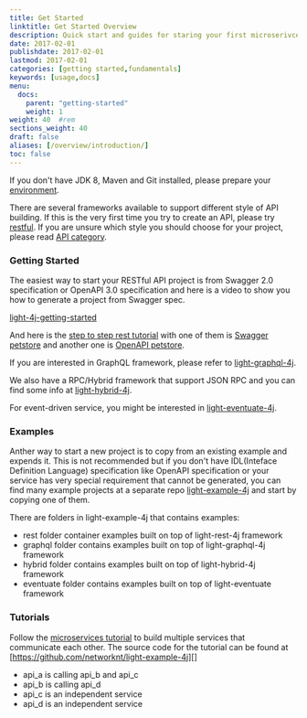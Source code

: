 ```yaml
---
title: Get Started
linktitle: Get Started Overview
description: Quick start and guides for staring your first microserivce on your preferred operating system.
date: 2017-02-01
publishdate: 2017-02-01
lastmod: 2017-02-01
categories: [getting started,fundamentals]
keywords: [usage,docs]
menu:
  docs:
    parent: "getting-started"
    weight: 1
weight: 40	#rem
sections_weight: 40
draft: false
aliases: [/overview/introduction/]
toc: false
---
```


If you don't have JDK 8, Maven and Git installed, please prepare your [environment][]. 

There are several frameworks available to support different style of API building. If this
is the very first time you try to create an API, please try [restful][]. If you are unsure
which style you should choose for your project, please read [API category][].

### Getting Started

The easiest way to start your RESTful API project is from Swagger 2.0 specification or OpenAPI 
3.0 specification and here is a video to show you how to generate a project from Swagger spec.

[light-4j-getting-started](https://youtu.be/xSJhF1LcE0Q)


And here is the [step to step rest tutorial][] with one of them is [Swagger petstore][] and
another one is [OpenAPI petstore][]. 

If you are interested in GraphQL framework, please refer to [light-graphql-4j][].

We also have a RPC/Hybrid framework that support JSON RPC and you can find some info at
[light-hybrid-4j][].

For event-driven service, you might be interested in [light-eventuate-4j][].


### Examples

Anther way to start a new project is to copy from an existing example and expends it. This 
is not recommended but if you don't have IDL(Inteface Definition Language) specification like 
OpenAPI specification or your service has very special requirement that cannot be generated, you 
can find many example projects at a separate repo [light-example-4j][] and start by copying one 
of them.

There are folders in light-example-4j that contains examples:

* rest folder container examples built on top of light-rest-4j framework
* graphql folder contains examples built on top of light-graphql-4j framework
* hybrid folder contains examples built on top of light-hybrid-4j framework
* eventuate folder contains examples built on top of light-eventuate framework


### Tutorials

Follow the [microservices tutorial][] to build multiple services that communicate each other. The 
source code for the tutorial can be found at [https://github.com/networknt/light-example-4j][] 

* api_a is calling api_b and api_c
* api_b is calling api_d
* api_c is an independent service
* api_d is an independent service


[API category]: /style/category/
[environment]: /getting-started/environment/
[restful]: /getting-started/light-rest-4j/
[step to step rest tutorial]: /tutorial/rest/
[Swagger petstore]: /tutorial/rest/swagger/petstore/
[OpenAPI petstore]: /tutorial/rest/openapi/petstore/
[light-graphql-4j]: /getting-started/light-graphql-4j/
[light-hybrid-4j]: /getting-started/light-hybrid-4j/
[light-eventuate-4j]: /getting-started/light-eventuate-4j/
[light-example-4j]: https://github.com/networknt/light-example-4j
[microservices tutorial]: /tutorial/
